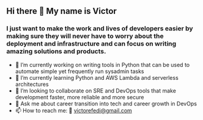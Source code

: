 ## Hi there 👋 My name is Victor
### I just want to make the work and lives of developers easier by making sure they will never have to worry about the deployment and infrastructure and can focus on writing amazing solutions and products.

- 🔭 I’m currently working on writing tools in Python that can be used to automate simple yet frequently run sysadmin tasks
- 🌱 I’m currently learning Python and AWS Lambda and serverless architectures
- 👯 I’m looking to collaborate on SRE and DevOps tools that make development faster, more reliable and more secure
- 💬 Ask me about career transition into tech and career growth in DevOps
- 📫 How to reach me: :email: victorefedi@gmail.com
